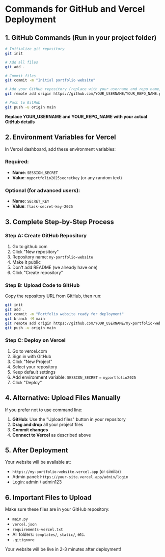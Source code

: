 # Commands for GitHub and Vercel Deployment

## 1. GitHub Commands (Run in your project folder)

```bash
# Initialize git repository
git init

# Add all files
git add .

# Commit files
git commit -m "Initial portfolio website"

# Add your GitHub repository (replace with your username and repo name)
git remote add origin https://github.com/YOUR_USERNAME/YOUR_REPO_NAME.git

# Push to GitHub
git push -u origin main
```

**Replace YOUR_USERNAME and YOUR_REPO_NAME with your actual GitHub details**

## 2. Environment Variables for Vercel

In Vercel dashboard, add these environment variables:

### Required:
- **Name**: `SESSION_SECRET`
- **Value**: `myportfolio2025secretkey` (or any random text)

### Optional (for advanced users):
- **Name**: `SECRET_KEY` 
- **Value**: `flask-secret-key-2025`

## 3. Complete Step-by-Step Process

### Step A: Create GitHub Repository
1. Go to github.com
2. Click "New repository"
3. Repository name: `my-portfolio-website`
4. Make it public
5. Don't add README (we already have one)
6. Click "Create repository"

### Step B: Upload Code to GitHub
Copy the repository URL from GitHub, then run:

```bash
git init
git add .
git commit -m "Portfolio website ready for deployment"
git branch -M main
git remote add origin https://github.com/YOUR_USERNAME/my-portfolio-website.git
git push -u origin main
```

### Step C: Deploy on Vercel
1. Go to vercel.com
2. Sign in with GitHub
3. Click "New Project"
4. Select your repository
5. Keep default settings
6. Add environment variable: `SESSION_SECRET` = `myportfolio2025`
7. Click "Deploy"

## 4. Alternative: Upload Files Manually

If you prefer not to use command line:

1. **GitHub**: Use the "Upload files" button in your repository
2. **Drag and drop** all your project files
3. **Commit changes**
4. **Connect to Vercel** as described above

## 5. After Deployment

Your website will be available at:
- `https://my-portfolio-website.vercel.app` (or similar)
- Admin panel: `https://your-site.vercel.app/admin/login`
- Login: admin / admin123

## 6. Important Files to Upload

Make sure these files are in your GitHub repository:
- `main.py`
- `vercel.json`
- `requirements-vercel.txt`
- All folders: `templates/`, `static/`, etc.
- `.gitignore`

Your website will be live in 2-3 minutes after deployment!